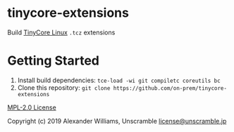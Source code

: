 # tinycore-extensions

Build [TinyCore Linux](http://tinycorelinux.net/) `.tcz` extensions

# Getting Started

  1. Install build dependencies: `tce-load -wi git compiletc coreutils bc`
  2. Clone this repository: `git clone https://github.com/on-prem/tinycore-extensions`

[MPL-2.0 License](LICENSE)

Copyright (c) 2019 Alexander Williams, Unscramble <license@unscramble.jp>
